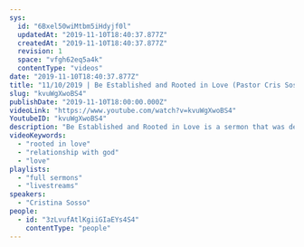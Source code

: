```yaml
---
sys:
  id: "6Bxel50wiMtbm5iHdyjf0l"
  updatedAt: "2019-11-10T18:40:37.877Z"
  createdAt: "2019-11-10T18:40:37.877Z"
  revision: 1
  space: "vfgh62eq5a4k"
  contentType: "videos"
date: "2019-11-10T18:40:37.877Z"
title: "11/10/2019 | Be Established and Rooted in Love (Pastor Cris Sosso)"
slug: "kvuWgXwoBS4"
publishDate: "2019-11-10T18:00:00.000Z"
videoLink: "https://www.youtube.com/watch?v=kvuWgXwoBS4"
YoutubeID: "kvuWgXwoBS4"
description: "Be Established and Rooted in Love is a sermon that was delievered by Pastor Cris Sosso on November 10, 2019 at Freedom fellowship Church International."
videoKeywords:
  - "rooted in love"
  - "relationship with god"
  - "love"
playlists:
  - "full sermons"
  - "livestreams"
speakers:
  - "Cristina Sosso"
people:
  - id: "3zLvufAtlKgiiGIaEYs4S4"
    contentType: "people"
---
```

